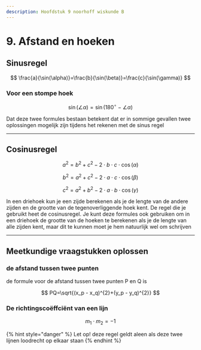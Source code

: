 ```yaml
---
description: Hoofdstuk 9 noorhoff wiskunde B
---
```


# 9. Afstand en hoeken



## Sinusregel

$$
\frac{a}{\sin(\alpha)}=\frac{b}{\sin(\beta)}=\frac{c}{\sin(\gamma)}
$$

### Voor een stompe hoek

$$
\sin(\angle\alpha)=\sin(180^{\circ}-\angle\alpha)
$$

Dat deze twee formules bestaan betekent dat er in sommige gevallen twee oplossingen mogelijk zijn tijdens het rekenen met de sinus regel



***

## Cosinusregel



$$
a^{2}=b^{2}+c^{2}-2\cdot b \cdot c \cdot \cos(\alpha)
$$

$$
b^{2}=a^{2}+c^{2}-2\cdot a \cdot c \cdot \cos(\beta)
$$

$$
c^{2}=a^{2}+b^{2}-2\cdot a \cdot b \cdot \cos(\gamma)
$$

In een driehoek kun je een zijde berekenen als je de lengte van de andere zijden en de grootte van de tegenoverliggende hoek kent. De regel die je gebruikt heet de cosinusregel. Je kunt deze formules ook gebruiken om in een driehoek de grootte van de hoeken te berekenen als je de lengte van alle zijden kent, maar dit te kunnen moet je hem natuurlijk wel om schrijven

***

## Meetkundige vraagstukken oplossen



### de afstand tussen twee punten

de formule voor de afstand tussen twee punten P en Q is

$$
PQ=\sqrt{(x_p - x_q)^{2}+(y_p - y_q)^{2}}
$$

### De richtingscoëffciënt van een lijn&#x20;

$$
m_1 \cdot m_2 = -1
$$

{% hint style="danger" %}
Let op! deze regel geldt aleen als deze twee lijnen loodrecht op elkaar staan
{% endhint %}
